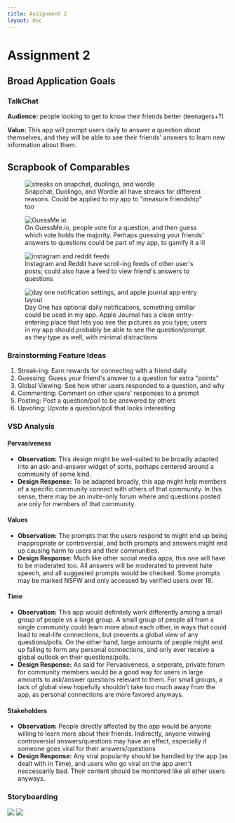 ```yaml
---
title: Assignment 2
layout: doc
---
```


# Assignment 2


<!-- TalkChat
    Rather than just sending black screens to people on the daily, this app encourages you to actually talk to your friends. You can maintain a streak for how many days you've talked to a friend in a row, and the app gives you fun questions or prompts for you both to respond to, creating an even tighter bond in your friendship. -->


## Broad Application Goals

### TalkChat

**Audience:** people looking to get to know their friends better (teenagers+?)

**Value:** This app will prompt users daily to answer a question about themselves, and they will be able to see their friends' answers to learn new information about them.


## Scrapbook of Comparables

<figure>
  <img
  src="./a2_images/streaks.jpg"
  alt="streaks on snapchat, duolingo, and wordle">
  <figcaption>Snapchat, Duolingo, and Wordle all have streaks for different reasons. Could be applied to my app to "measure friendship" too</figcaption>
</figure>

<figure>
  <img
  src="./a2_images/guessMe.png"
  alt="GuessMe.io">
  <figcaption>On GuessMe.io, people vote for a question, and then guess which vote holds the majority. Perhaps guessing your friends' answers to questions could be part of my app, to gamify it a lil</figcaption>
</figure>

<figure>
  <img
  src="./a2_images/feeds.jpg"
  alt="instagram and reddit feeds">
  <figcaption>Instagram and Reddit have scroll-ing feeds of other user's posts; could also have a feed to view friend's answers to questions</figcaption>
</figure>

<figure>
  <img
  src="./a2_images/notifsAndTyping.jpg"
  alt="day one notification settings, and apple journal app entry layout">
  <figcaption>Day One has optional daily notifications, something similiar could be used in my app. Apple Journal has a clean entry-entering place that lets you see the pictures as you type; users in my app should probably be able to see the question/prompt as they type as well, with minimal distractions</figcaption>
</figure>

### Brainstorming Feature Ideas
1. Streak-ing: Earn rewards for connecting with a friend daily
2. Guessing: Guess your friend's answer to a question for extra "points" 
3. Global Viewing: See how other users responded to a question, and why
4. Commenting: Comment on other users' responses to a prompt
5. Posting: Post a question/poll to be answered by others
6. Upvoting: Upvote a question/poll that looks interesting

### VSD Analysis

#### Pervasiveness
- **Observation:** This design might be well-suited to be broadly adapted into an ask-and-answer widget of sorts, perhaps centered around a community of some kind.
- **Design Response:** To be adapted broadly, this app might help members of a specific community connect with others of that community. In this sense, there may be an invite-only forum where and questions posted are only for members of that community.

#### Values
- **Observation:** The prompts that the users respond to might end up being inappropriate or controversial, and both prompts and answers might end up causing harm to users and their communities.
- **Design Response:** Much like other social media apps, this one will have to be moderated too. All answers will be moderated to prevent hate speech, and all suggested prompts would be checked. Some prompts may be marked NSFW and only accessed by verified users over 18.

#### Time
- **Observation:** This app would definitely work differently among a small group of people vs a large group. A small group of people all from a single community could learn more about each other, in ways that could lead to real-life connections, but prevents a global view of any questions/polls. On the other hand, large amounts of people might end up failing to form any personal connections, and only ever receive a global outlook on their questions/polls.
- **Design Response:** As said for Pervasiveness, a seperate, private forum for community members would be a good way for users in large amounts to ask/answer questions relevant to them. For small groups, a lack of global view hopefully shouldn't take too much away from the app, as personal connections are more favored anyways.

#### Stakeholders
- **Observation:** People directly affected by the app would be anyone willing to learn more about their friends. Indirectly, anyone viewing controversial answers/questions may have an effect, especially if someone goes viral for their answers/questions
- **Design Response:** Any viral popularity should be handled by the app (as dealt with in Time), and users who go viral on the app aren't neccessarily bad. Their content should be monitored like all other users anyways. 


### Storyboarding

  <img src="./a2_images/storyboard1.png">

  <img src="./a2_images/storyboard2.png">

